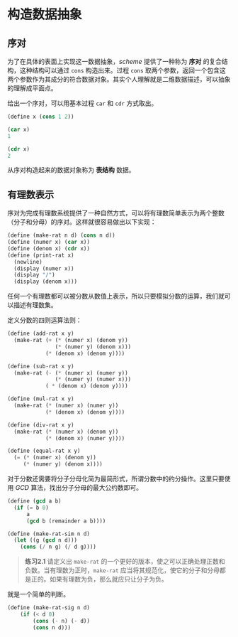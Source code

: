 # 构造数据抽象

## 序对

为了在具体的表面上实现这一数据抽象，*scheme* 提供了一种称为 **序对** 的复合结构，这种结构可以通过 `cons` 构造出来。过程 `cons` 取两个参数，返回一个包含这两个参数作为其成分的符合数据对象。其实个人理解就是二维数据描述，可以抽象的理解成平面点。

给出一个序对，可以用基本过程 `car` 和 `cdr` 方式取出。

```lisp
(define x (cons 1 2))

(car x)
1

(cdr x)
2
```

从序对构造起来的数据对象称为 **表结构** 数据。

## 有理数表示

序对为完成有理数系统提供了一种自然方式，可以将有理数简单表示为两个整数（分子和分母）的序对。这样就很容易做出以下实现：

```lisp
(define (make-rat n d) (cons n d))
(define (numer x) (car x))
(define (denom x) (cdr x))
(define (print-rat x)
  (newline)
  (display (numer x))
  (display "/")
  (display (denom x)))
```

任何一个有理数都可以被分数从数值上表示，所以只要模拟分数的运算，我们就可以描述有理数集。

定义分数的四则运算法则：

```lisp
(define (add-rat x y)
  (make-rat (+ (* (numer x) (denom y))
               (* (numer y) (denom x)))
            (* (denom x) (denom y))))

(define (sub-rat x y)
  (make-rat (- (* (numer x) (numer y))
               (* (numer y) (numer x)))
            ( * (denom x) (denom y))))

(define (mul-rat x y)
  (make-rat (* (numer x) (numer y))
            (* (denom x) (denom y))))

(define (div-rat x y)
  (make-rat (* (numer x) (denom y))
            (* (denom x) (numer y))))

(define (equal-rat x y)
  (= (* (numer x) (denom y))
     (* (numer y) (denom x))))
```

对于分数还需要将分子分母化简为最简形式，所谓分数中的约分操作。这里只要使用 *GCD* 算法，找出分子分母的最大公约数即可。

```lisp
(define (gcd a b) 
  (if (= b 0)
      a
      (gcd b (remainder a b))))

(define (make-rat-sim n d)
  (let ((g (gcd n d)))
    (cons (/ n g) (/ d g))))
```

> **练习2.1** 请定义出 `make-rat` 的一个更好的版本，使之可以正确处理正数和负数。当有理数为正时，`make-rat` 应当将其规范化，使它的分子和分母都是正的。如果有理数为负，那么就应只让分子为负。

就是一个简单的判断。

```lisp
(define (make-rat-sig n d)
    (if (< d 0)
        (cons (- n) (- d))
        (cons n d)))
```